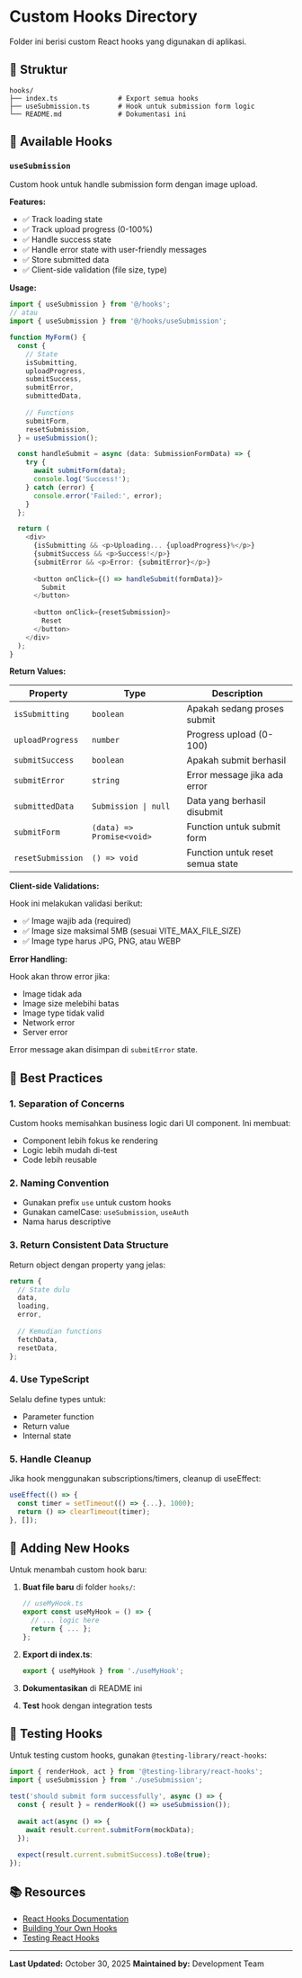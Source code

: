 # Custom Hooks Directory

Folder ini berisi custom React hooks yang digunakan di aplikasi.

## 📁 Struktur

```
hooks/
├── index.ts               # Export semua hooks
├── useSubmission.ts       # Hook untuk submission form logic
└── README.md              # Dokumentasi ini
```

## 🎣 Available Hooks

### `useSubmission`

Custom hook untuk handle submission form dengan image upload.

**Features:**
- ✅ Track loading state
- ✅ Track upload progress (0-100%)
- ✅ Handle success state
- ✅ Handle error state with user-friendly messages
- ✅ Store submitted data
- ✅ Client-side validation (file size, type)

**Usage:**

```typescript
import { useSubmission } from '@/hooks';
// atau
import { useSubmission } from '@/hooks/useSubmission';

function MyForm() {
  const {
    // State
    isSubmitting,
    uploadProgress,
    submitSuccess,
    submitError,
    submittedData,
    
    // Functions
    submitForm,
    resetSubmission,
  } = useSubmission();

  const handleSubmit = async (data: SubmissionFormData) => {
    try {
      await submitForm(data);
      console.log('Success!');
    } catch (error) {
      console.error('Failed:', error);
    }
  };

  return (
    <div>
      {isSubmitting && <p>Uploading... {uploadProgress}%</p>}
      {submitSuccess && <p>Success!</p>}
      {submitError && <p>Error: {submitError}</p>}
      
      <button onClick={() => handleSubmit(formData)}>
        Submit
      </button>
      
      <button onClick={resetSubmission}>
        Reset
      </button>
    </div>
  );
}
```

**Return Values:**

| Property | Type | Description |
|----------|------|-------------|
| `isSubmitting` | `boolean` | Apakah sedang proses submit |
| `uploadProgress` | `number` | Progress upload (0-100) |
| `submitSuccess` | `boolean` | Apakah submit berhasil |
| `submitError` | `string` | Error message jika ada error |
| `submittedData` | `Submission \| null` | Data yang berhasil disubmit |
| `submitForm` | `(data) => Promise<void>` | Function untuk submit form |
| `resetSubmission` | `() => void` | Function untuk reset semua state |

**Client-side Validations:**

Hook ini melakukan validasi berikut:
- ✅ Image wajib ada (required)
- ✅ Image size maksimal 5MB (sesuai VITE_MAX_FILE_SIZE)
- ✅ Image type harus JPG, PNG, atau WEBP

**Error Handling:**

Hook akan throw error jika:
- Image tidak ada
- Image size melebihi batas
- Image type tidak valid
- Network error
- Server error

Error message akan disimpan di `submitError` state.

## 🔧 Best Practices

### 1. Separation of Concerns
Custom hooks memisahkan business logic dari UI component. Ini membuat:
- Component lebih fokus ke rendering
- Logic lebih mudah di-test
- Code lebih reusable

### 2. Naming Convention
- Gunakan prefix `use` untuk custom hooks
- Gunakan camelCase: `useSubmission`, `useAuth`
- Nama harus descriptive

### 3. Return Consistent Data Structure
Return object dengan property yang jelas:
```typescript
return {
  // State dulu
  data,
  loading,
  error,
  
  // Kemudian functions
  fetchData,
  resetData,
};
```

### 4. Use TypeScript
Selalu define types untuk:
- Parameter function
- Return value
- Internal state

### 5. Handle Cleanup
Jika hook menggunakan subscriptions/timers, cleanup di useEffect:
```typescript
useEffect(() => {
  const timer = setTimeout(() => {...}, 1000);
  return () => clearTimeout(timer);
}, []);
```

## 📝 Adding New Hooks

Untuk menambah custom hook baru:

1. **Buat file baru** di folder `hooks/`:
   ```typescript
   // useMyHook.ts
   export const useMyHook = () => {
     // ... logic here
     return { ... };
   };
   ```

2. **Export di index.ts**:
   ```typescript
   export { useMyHook } from './useMyHook';
   ```

3. **Dokumentasikan** di README ini

4. **Test** hook dengan integration tests

## 🧪 Testing Hooks

Untuk testing custom hooks, gunakan `@testing-library/react-hooks`:

```typescript
import { renderHook, act } from '@testing-library/react-hooks';
import { useSubmission } from './useSubmission';

test('should submit form successfully', async () => {
  const { result } = renderHook(() => useSubmission());
  
  await act(async () => {
    await result.current.submitForm(mockData);
  });
  
  expect(result.current.submitSuccess).toBe(true);
});
```

## 📚 Resources

- [React Hooks Documentation](https://react.dev/reference/react)
- [Building Your Own Hooks](https://react.dev/learn/reusing-logic-with-custom-hooks)
- [Testing React Hooks](https://react-hooks-testing-library.com/)

---

**Last Updated:** October 30, 2025
**Maintained by:** Development Team


